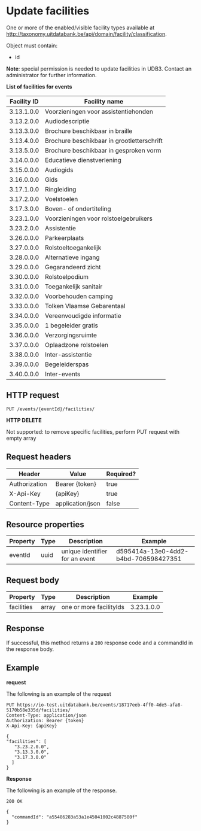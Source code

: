 ---
---

# Update facilities

One or more of the enabled/visible facility types available at http://taxonomy.uitdatabank.be/api/domain/facility/classification.

Object must contain:
- id

**Note**: special permission is needed to update facilities in UDB3. Contact an administrator for further information.

**List of facilities for events**

| Facility ID | Facility name                         |
| ----------- | ------------------------------------- |
| 3.13.1.0.0 | Voorzieningen voor assistentiehonden |
| 3.13.2.0.0 | Audiodescriptie |
| 3.13.3.0.0 | Brochure beschikbaar in braille |
| 3.13.4.0.0 | Brochure beschikbaar in grootletterschrift |
| 3.13.5.0.0 | Brochure beschikbaar in gesproken vorm |
| 3.14.0.0.0 | Educatieve dienstverlening |
| 3.15.0.0.0 | Audiogids |
| 3.16.0.0.0 | Gids |
| 3.17.1.0.0 | Ringleiding |
| 3.17.2.0.0 | Voelstoelen |
| 3.17.3.0.0 | Boven- of ondertiteling |
| 3.23.1.0.0  | Voorzieningen voor rolstoelgebruikers |
| 3.23.2.0.0  | Assistentie |
| 3.26.0.0.0 | Parkeerplaats |
| 3.27.0.0.0 | Rolstoeltoegankelijk |
| 3.28.0.0.0 | Alternatieve ingang |
| 3.29.0.0.0 | Gegarandeerd zicht |
| 3.30.0.0.0 | Rolstoelpodium |
| 3.31.0.0.0 | Toegankelijk sanitair |
| 3.32.0.0.0 | Voorbehouden camping |
| 3.33.0.0.0 | Tolken Vlaamse Gebarentaal |
| 3.34.0.0.0 | Vereenvoudigde informatie |
| 3.35.0.0.0 | 1 begeleider gratis |
| 3.36.0.0.0 | Verzorgingsruimte |
| 3.37.0.0.0 | Oplaadzone rolstoelen |
| 3.38.0.0.0 | Inter-assistentie |
| 3.39.0.0.0 | Begeleiderspas |
| 3.40.0.0.0 | Inter-events |

## HTTP request

```
PUT /events/{eventId}/facilities/
```

**HTTP DELETE**

Not supported: to remove specific facilities, perform PUT request with empty array

## Request headers

| Header        | Value            | Required? |
| ------------- | ---------------- | --------- |
| Authorization | Bearer {token}   | true      |
| X-Api-Key     | {apiKey}         | true      |
| Content-Type  | application/json | false     |

## Resource properties

| Property	| Type | Description | Example |
|--|--|--|--|
| eventId	| uuid | unique identifier for an event | d595414a-13e0-4dd2-b4bd-706598427351 |

## Request body

| Property	| Type | Description | Example |
|--|--|--|--|
| facilities | array | one or more facilityIds | 3.23.1.0.0 |

## Response

If successful, this method returns a `200` response code and a commandId in the response body.

## Example

**request**

The following is an example of the request

```
PUT https://io-test.uitdatabank.be/events/18717eeb-4ff0-4de5-afa8-5170b58e335d/facilities/
Content-Type: application/json
Authorization: Bearer {token}
X-Api-Key: {apiKey}

{
"facilities": [
   "3.23.2.0.0",
   "3.13.3.0.0",
   "3.17.3.0.0"
  ]
}
```

**Response**

The following is an example of the response.

```
200 OK

{
  "commandId": "a55486283a53a1e45041002c4887580f"
}
```
